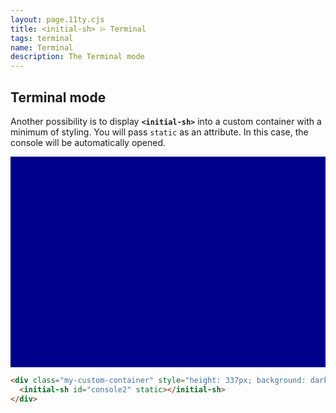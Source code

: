 ```yaml
---
layout: page.11ty.cjs
title: <initial-sh> ⌲ Terminal
tags: terminal
name: Terminal
description: The Terminal mode
---
```


## Terminal mode

Another possibility is to display **`<initial-sh>`** into a custom container with a minimum of styling.
You will pass `static` as an attribute.
In this case, the console will be automatically opened.

<div class="my-custom-container" style="height: 337px; background: darkblue">
  <initial-sh id="console2" static></initial-sh>
</div>

```html
<div class="my-custom-container" style="height: 337px; background: darkblue">
  <initial-sh id="console2" static></initial-sh>
</div>
```
